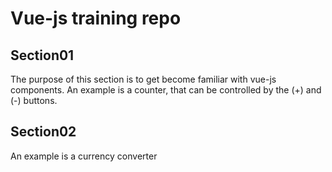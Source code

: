 # Vue-js training repo

## Section01
The purpose of this section is to get become familiar with vue-js components. 
An example is a counter, that can be controlled by the (+) and (-) buttons.

## Section02
 An example is a currency converter
